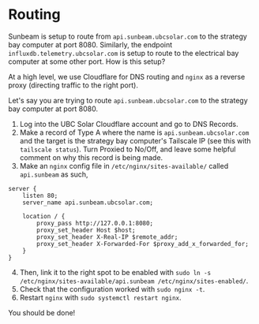 # Routing

Sunbeam is setup to route from `api.sunbeam.ubcsolar.com` to the strategy bay computer at port 8080. Similarly, the endpoint `influxdb.telemetry.ubcsolar.com` is setup to route to the electrical bay computer at some other port. How is this setup?

At a high level, we use Cloudflare for DNS routing and `nginx` as a reverse proxy (directing traffic to the right port). 

Let's say you are trying to route `api.sunbeam.ubcsolar.com` to the strategy bay computer at port 8080.

1. Log into the UBC Solar Cloudflare account and go to DNS Records. 
2. Make a record of Type A where the name is `api.sunbeam.ubcsolar.com` and the target is the strategy bay computer's Tailscale IP (see this with `tailscale status`). Turn Proxied to No/Off, and leave some helpful comment on why this record is being made.
3. Make an `nginx` config file in `/etc/nginx/sites-available/` called `api.sunbeam` as such, 

```
server {
    listen 80;
    server_name api.sunbeam.ubcsolar.com;

    location / {
        proxy_pass http://127.0.0.1:8080;
        proxy_set_header Host $host;
        proxy_set_header X-Real-IP $remote_addr;
        proxy_set_header X-Forwarded-For $proxy_add_x_forwarded_for;
    }
}
```

4. Then, link it to the right spot to be enabled with `sudo ln -s /etc/nginx/sites-available/api.sunbeam /etc/nginx/sites-enabled/`.
5. Check that the configuration worked with `sudo nginx -t`. 
6. Restart `nginx` with `sudo systemctl restart nginx`.

You should be done!